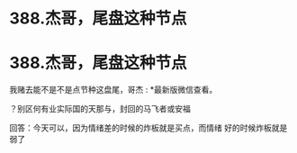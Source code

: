 # 388.杰哥，尾盘这种节点

# 388.杰哥，尾盘这种节点

我赌去能不是不是点节种这盘尾，哥杰 : *最新版微信查看。

？别区何有业实际国的天那与，封回的马飞者或安福

回答：今天可以，因为情绪差的时候的炸板就是买点，而情绪 好的时候炸板就是弱了